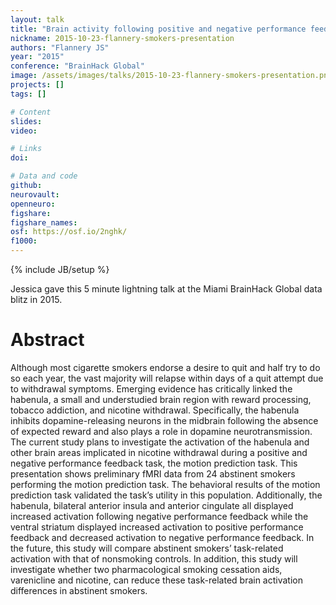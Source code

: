 ```yaml
---
layout: talk
title: "Brain activity following positive and negative performance feedback among abstinent smokers"
nickname: 2015-10-23-flannery-smokers-presentation
authors: "Flannery JS"
year: "2015"
conference: "BrainHack Global"
image: /assets/images/talks/2015-10-23-flannery-smokers-presentation.png
projects: []
tags: []

# Content
slides:
video:

# Links
doi:

# Data and code
github:
neurovault:
openneuro:
figshare:
figshare_names:
osf: https://osf.io/2nghk/
f1000:
---
```

{% include JB/setup %}

Jessica gave this 5 minute lightning talk at the Miami BrainHack Global data blitz in 2015.

# Abstract
Although most cigarette smokers endorse a desire to quit and half try to do so each year, the vast majority will relapse within days of a quit attempt due to withdrawal symptoms. Emerging evidence has critically linked the habenula, a small and understudied brain region with reward processing, tobacco addiction, and nicotine withdrawal. Specifically, the habenula inhibits dopamine-releasing neurons in the midbrain following the absence of expected reward and also plays a role in dopamine neurotransmission. The current study plans to investigate the activation of the habenula and other brain areas implicated in nicotine withdrawal during a positive and negative performance feedback task, the motion prediction task. This presentation shows preliminary fMRI data from 24 abstinent smokers performing the motion prediction task. The behavioral results of the motion prediction task validated the task’s utility in this population. Additionally, the habenula, bilateral anterior insula and anterior cingulate all displayed increased activation following negative performance feedback while the ventral striatum displayed increased activation to positive performance feedback and decreased activation to negative performance feedback. In the future, this study will compare abstinent smokers’ task-related activation with that of nonsmoking controls. In addition, this study will investigate whether two pharmacological smoking cessation aids, varenicline and nicotine, can reduce these task-related brain activation differences in abstinent smokers.
